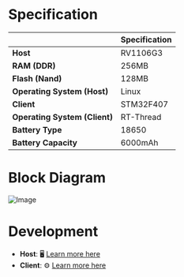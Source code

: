 # Specification
|          | Specification |
|---------|---------|
| **Host** | RV1106G3 |
| **RAM (DDR)** | 256MB |
| **Flash (Nand)** | 128MB |
| **Operating System (Host)** | Linux |
| **Client** | STM32F407 |
| **Operating System (Client)** | RT-Thread |
| **Battery Type** | 18650 |
| **Battery Capacity** | 6000mAh |

# Block Diagram
![Image](https://github.com/user-attachments/assets/bb8ac540-4493-40bc-91dd-f2f63005b83f)

# Development
- **Host**: 🖥 [Learn more here](https://github.com/frodobots-org/earth-rover-mini/tree/dev/Software/Linux)
- **Client**: ⚙ [Learn more here](http://example.com/stm32f407)
